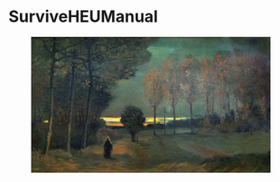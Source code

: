 # SurviveHEUManual

<figure><img src=".gitbook/assets/1664024507-Autumn-Landscape-at-Dusk-Vincent-van-Gogh.jpeg" alt=""><figcaption></figcaption></figure>
